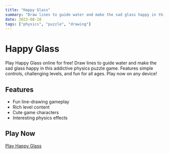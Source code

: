 ```yaml
---
title: "Happy Glass"
summary: "Draw lines to guide water and make the sad glass happy in this physics puzzle game"
date: 2023-08-10
tags: ["physics", "puzzle", "drawing"]
---
```


# Happy Glass

Play Happy Glass online for free! Draw lines to guide water and make the sad glass happy in this addictive physics puzzle game. Features simple controls, challenging levels, and fun for all ages. Play now on any device!

## Features

- Fun line-drawing gameplay
- Rich level content
- Cute game characters
- Interesting physics effects

## Play Now

[Play Happy Glass](https://happyglass.online/) 